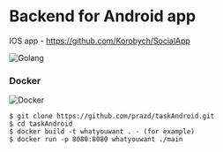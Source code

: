 # Backend for Android app

IOS app - https://github.com/Korobych/SocialApp

![Golang](https://habrastorage.org/files/6bd/4e9/6d4/6bd4e96d462f4fbb8fbe4331fbda8ab5.png)

### Docker 
![Docker](https://www.fullstackpython.com/img/logos/docker-wide.png)
```
$ git clone https://github.com/prazd/taskAndroid.git
$ cd taskAndroid
$ docker build -t whatyouwant . - (for example)
$ docker run -p 8080:8080 whatyouwant ./main
```

